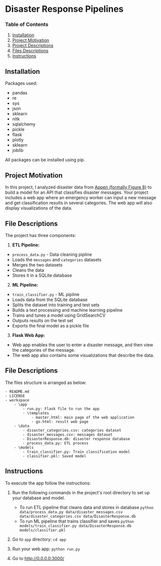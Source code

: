 # Disaster Response Pipelines

### Table of Contents

1. [Installation](#installation)
2. [Project Motivation](#motivation)
3. [Project Descriptions](#descriptions)
4. [Files Descriptions](#files)
5. [Instructions](#instructions)

## Installation <a name="installation"></a>

Packages used:

- pandas
- re
- sys
- json
- sklearn
- nltk
- sqlalchemy
- pickle
- flask
- plotly
- sklearn
- joblib

All packages can be installed using pip.

## Project Motivation <a name="motivation"></a>

In this project, I analyzed disaster data from [Appen (formally Figure 8)](https://www.figure-eight.com/) to build a model for an API that classifies disaster messages.
Your project includes a web app where an emergency worker can input a new message and get classification results in several categories. The web app will also display visualizations of the data.

## File Descriptions <a name = "descriptions"></a>

The project has three components:

1. **ETL Pipeline:**

- `process_data.py` - Data cleaning pipline
- Loads the `messages` and `categories` datasets
- Merges the two datasets
- Cleans the data
- Stores it in a SQLite database

2. **ML Pipeline:**

- `train_classifier.py` - ML pipline
- Loads data from the SQLite database
- Splits the dataset into training and test sets
- Builds a text processing and machine learning pipeline
- Trains and tunes a model using GridSearchCV
- Outputs results on the test set
- Exports the final model as a pickle file

3. **Flask Web App:**

- Web app enables the user to enter a disaster message, and then view the categories of the message.
- The web app also contains some visualizations that describe the data.

## File Descriptions <a name="files"></a>

The files structure is arranged as below:

    - README.md
    - LICENSE
    - workspace
    	- \app
    		- run.py: Flask file to run the app
    	    - \templates
                - master.html: main page of the web application
                - go.html: result web page
    	- \data
    		- disaster_categories.csv: categories dataset
    		- disaster_messages.csv: messages dataset
    		- DisasterResponse.db: disaster response database
    		- process_data.py: ETL process
    	- \models
    		- train_classifier.py: Train classification model
            - classifier.pkl: Saved model

## Instructions <a name="instructions"></a>

To execute the app follow the instructions:

1. Run the following commands in the project's root directory to set up your database and model.

   - To run ETL pipeline that cleans data and stores in database
     `python data/process_data.py data/disaster_messages.csv data/disaster_categories.csv data/DisasterResponse.db`
   - To run ML pipeline that trains classifier and saves
     `python models/train_classifier.py data/DisasterResponse.db models/classifier.pkl`

2. Go to `app` directory: `cd app`

3. Run your web app: `python run.py`

4. Go to http://0.0.0.0:3000/
